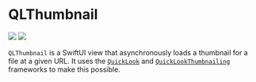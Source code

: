 # QLThumbnail

[![](https://img.shields.io/endpoint?url=https%3A%2F%2Fswiftpackageindex.com%2Fapi%2Fpackages%2Fedonv%2FQLThumbnail%2Fbadge%3Ftype%3Dswift-versions)](https://swiftpackageindex.com/edonv/QLThumbnail)
[![](https://img.shields.io/endpoint?url=https%3A%2F%2Fswiftpackageindex.com%2Fapi%2Fpackages%2Fedonv%2FQLThumbnail%2Fbadge%3Ftype%3Dplatforms)](https://swiftpackageindex.com/edonv/QLThumbnail)

`QLThumbnail` is a SwiftUI view that asynchronously loads a thumbnail for a file at a given URL. It uses the [`QuickLook`](https://developer.apple.com/documentation/quicklook) and [`QuickLookThumbnailing`](https://developer.apple.com/documentation/quicklookthumbnailing) frameworks to make this possible.  
